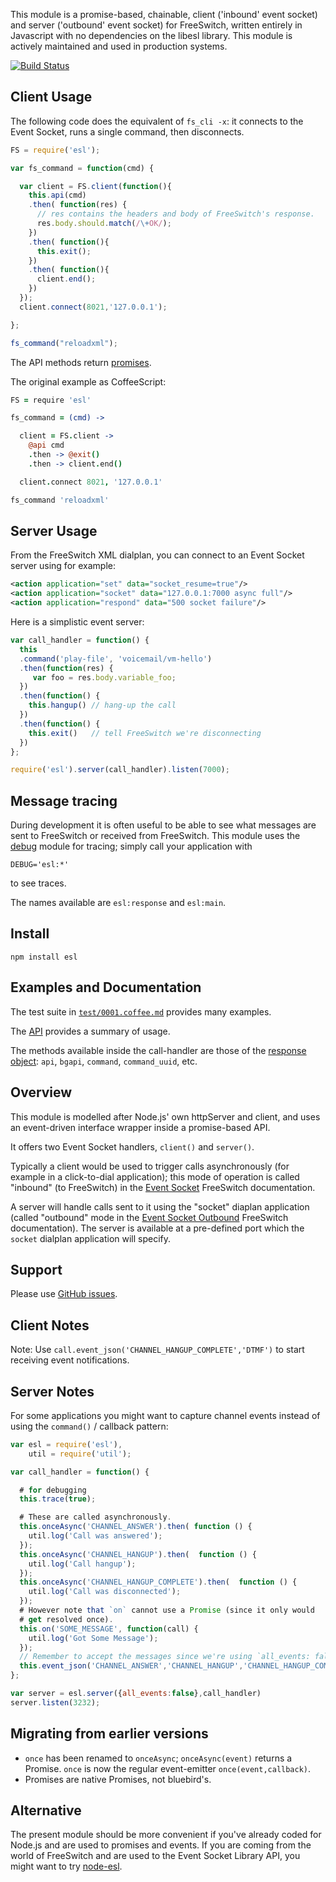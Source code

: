 This module is a promise-based, chainable, client ('inbound' event socket) and server ('outbound' event socket) for FreeSwitch, written entirely in Javascript with no dependencies on the libesl library.
This module is actively maintained and used in production systems.

[![Build Status](https://travis-ci.org/shimaore/esl.svg?branch=master)](https://travis-ci.org/shimaore/esl)

Client Usage
------------

The following code does the equivalent of `fs_cli -x`: it connects to the Event Socket, runs a single command, then disconnects.

```javascript
FS = require('esl');

var fs_command = function(cmd) {

  var client = FS.client(function(){
    this.api(cmd)
    .then( function(res) {
      // res contains the headers and body of FreeSwitch's response.
      res.body.should.match(/\+OK/);
    })
    .then( function(){
      this.exit();
    })
    .then( function(){
      client.end();
    })
  });
  client.connect(8021,'127.0.0.1');

};

fs_command("reloadxml");
```

The API methods return [promises](https://github.com/petkaantonov/bluebird/blob/master/API.md).

The original example as CoffeeScript:

```coffeescript
FS = require 'esl'

fs_command = (cmd) ->

  client = FS.client ->
    @api cmd
    .then -> @exit()
    .then -> client.end()

  client.connect 8021, '127.0.0.1'

fs_command 'reloadxml'
```

Server Usage
------------

From the FreeSwitch XML dialplan, you can connect to an Event Socket server using for example:

```xml
<action application="set" data="socket_resume=true"/>
<action application="socket" data="127.0.0.1:7000 async full"/>
<action application="respond" data="500 socket failure"/>
```

Here is a simplistic event server:

```javascript
var call_handler = function() {
  this
  .command('play-file', 'voicemail/vm-hello')
  .then(function(res) {
     var foo = res.body.variable_foo;
  })
  .then(function() {
    this.hangup() // hang-up the call
  })
  .then(function() {
    this.exit()   // tell FreeSwitch we're disconnecting
  })
};

require('esl').server(call_handler).listen(7000);
```

Message tracing
---------------

During development it is often useful to be able to see what messages are sent to FreeSwitch or received from FreeSwitch.
This module uses the [debug](https://github.com/visionmedia/debug) module for tracing; simply call your application with

    DEBUG='esl:*'

to see traces.

The names available are `esl:response` and `esl:main`.


Install
-------

    npm install esl

Examples and Documentation
--------------------------

The test suite in [`test/0001.coffee.md`](https://github.com/shimaore/esl/blob/master/test/0001.coffee.md) provides many examples.

The [API](http://shimaore.github.io/esl/) provides a summary of usage.

The methods available inside the call-handler are those of the [response object](https://github.com/shimaore/esl/blob/master/src/response.coffee.md#channel-level-commands): `api`, `bgapi`, `command`, `command_uuid`, etc.

Overview
--------

This module is modelled after Node.js' own httpServer and client, and uses an event-driven interface wrapper inside a promise-based API.

It offers two Event Socket handlers, `client()` and `server()`.

Typically a client would be used to trigger calls asynchronously (for example in a click-to-dial application); this mode of operation is called "inbound" (to FreeSwitch) in the [Event Socket](http://wiki.freeswitch.org/wiki/Event_Socket) FreeSwitch documentation.

A server will handle calls sent to it using the "socket" diaplan application (called "outbound" mode in the [Event Socket Outbound](http://wiki.freeswitch.org/wiki/Event_Socket_Outbound) FreeSwitch documentation).  The server is available at a pre-defined port which the `socket` dialplan application will specify.

Support
-------

Please use [GitHub issues](https://github.com/shimaore/esl/issues).

Client Notes
------------

Note: Use `call.event_json('CHANNEL_HANGUP_COMPLETE','DTMF')` to start receiving event notifications.

Server Notes
------------

For some applications you might want to capture channel events instead of using the `command()` / callback pattern:

```javascript
var esl = require('esl'),
    util = require('util');

var call_handler = function() {

  # for debugging
  this.trace(true);

  # These are called asynchronously.
  this.onceAsync('CHANNEL_ANSWER').then( function () {
    util.log('Call was answered');
  });
  this.onceAsync('CHANNEL_HANGUP').then(  function () {
    util.log('Call hangup');
  });
  this.onceAsync('CHANNEL_HANGUP_COMPLETE').then(  function () {
    util.log('Call was disconnected');
  });
  # However note that `on` cannot use a Promise (since it only would
  # get resolved once).
  this.on('SOME_MESSAGE', function(call) {
    util.log('Got Some Message');
  });
  // Remember to accept the messages since we're using `all_events: false` below.
  this.event_json('CHANNEL_ANSWER','CHANNEL_HANGUP','CHANNEL_HANGUP_COMPLETE','SOME_MESSAGE');
};

var server = esl.server({all_events:false},call_handler)
server.listen(3232);
```

Migrating from earlier versions
-------------------------------

- `once` has been renamed to `onceAsync`; `onceAsync(event)` returns a Promise. `once` is now the regular event-emitter `once(event,callback)`.
- Promises are native Promises, not bluebird's.

Alternative
-----------

The present module should be more convenient if you've already coded for Node.js and are used to promises and events.
If you are coming from the world of FreeSwitch and are used to the Event Socket Library API, you might want to try [node-esl](https://github.com/englercj/node-esl).
